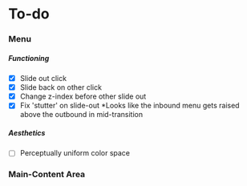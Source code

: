 # To-do

### Menu

##### Functioning
* [x] Slide out click
* [x] Slide back on other click
* [x] Change z-index before other slide out
* [x] Fix 'stutter' on slide-out *Looks like the inbound menu gets raised above the outbound in mid-transition

##### Aesthetics
* [ ] Perceptually uniform color space 

### Main-Content Area

### 